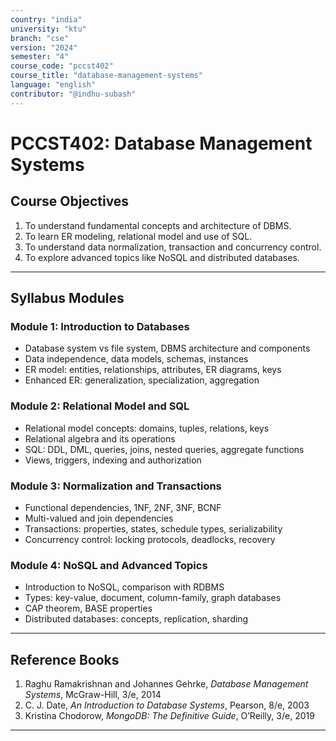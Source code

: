 ```yaml
---
country: "india"
university: "ktu"
branch: "cse"
version: "2024"
semester: "4"
course_code: "pccst402"
course_title: "database-management-systems"
language: "english"
contributor: "@indhu-subash"
---
```


# PCCST402: Database Management Systems

## Course Objectives

1. To understand fundamental concepts and architecture of DBMS.  
2. To learn ER modeling, relational model and use of SQL.  
3. To understand data normalization, transaction and concurrency control.  
4. To explore advanced topics like NoSQL and distributed databases.  

---

## Syllabus Modules

### Module 1: Introduction to Databases
- Database system vs file system, DBMS architecture and components  
- Data independence, data models, schemas, instances  
- ER model: entities, relationships, attributes, ER diagrams, keys  
- Enhanced ER: generalization, specialization, aggregation  

### Module 2: Relational Model and SQL 
- Relational model concepts: domains, tuples, relations, keys  
- Relational algebra and its operations  
- SQL: DDL, DML, queries, joins, nested queries, aggregate functions  
- Views, triggers, indexing and authorization  

### Module 3: Normalization and Transactions 
- Functional dependencies, 1NF, 2NF, 3NF, BCNF  
- Multi-valued and join dependencies  
- Transactions: properties, states, schedule types, serializability  
- Concurrency control: locking protocols, deadlocks, recovery  

### Module 4: NoSQL and Advanced Topics 
- Introduction to NoSQL, comparison with RDBMS  
- Types: key-value, document, column-family, graph databases  
- CAP theorem, BASE properties  
- Distributed databases: concepts, replication, sharding  

---

## Reference Books

1. Raghu Ramakrishnan and Johannes Gehrke, *Database Management Systems*, McGraw-Hill, 3/e, 2014  
2. C. J. Date, *An Introduction to Database Systems*, Pearson, 8/e, 2003  
3. Kristina Chodorow, *MongoDB: The Definitive Guide*, O’Reilly, 3/e, 2019  

---
